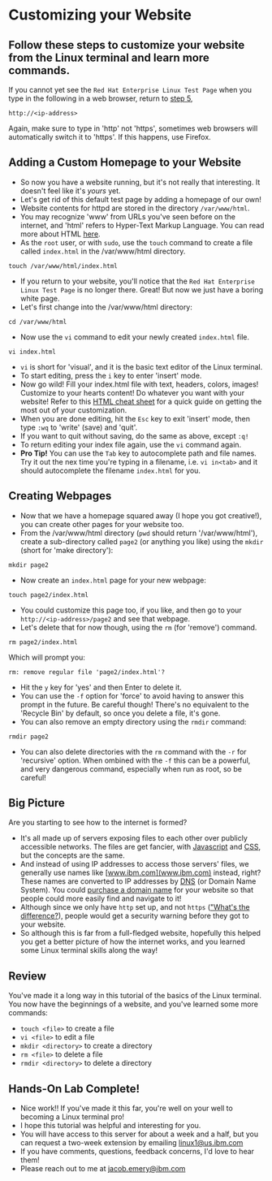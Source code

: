 # Customizing your Website
## Follow these steps to customize your website from the Linux terminal and learn more commands.

If you cannot yet see the `Red Hat Enterprise Linux Test Page` when you type in the following in a web browser, return to [step 5](./5_services.md), 
```
http://<ip-address>
```
Again, make sure to type in 'http' not 'https', sometimes web browsers will automatically switch it to 'https'. If this happens, use Firefox.

## Adding a Custom Homepage to your Website
* So now you have a website running, but it's not really that interesting. It doesn't feel like it's <i>yours</i> yet. 
* Let's get rid of this default test page by adding a homepage of our own!
* Website contents for httpd are stored in the directory `/var/www/html`.
* You may recognize 'www' from URLs you've seen before on the internet, and 'html' refers to Hyper-Text Markup Language. You can read more about HTML [here](https://www.hostinger.com/tutorials/what-is-html).
* As the `root` user, or with `sudo`, use the `touch` command to create a file called `index.html` in the /var/www/html directory.
```
touch /var/www/html/index.html
```
* If you return to your website, you'll notice that the `Red Hat Enterprise Linux Test Page` is no longer there. Great! But now we just have a boring white page.
* Let's first change into the /var/www/html directory:
```
cd /var/www/html
```
* Now use the `vi` command to edit your newly created `index.html` file.
```
vi index.html
```
* `vi` is short for 'visual', and it is the basic text editor of the Linux terminal.
* To start editing, press the `i` key to enter 'insert' mode.
* Now go wild! Fill your index.html file with text, headers, colors, images! Customize to your hearts content! Do whatever you want with your website! Refer to this [HTML cheat sheet](https://web.stanford.edu/group/csp/cs21/htmlcheatsheet.pdf) for a quick guide on getting the most out of your customization.
* When you are done editing, hit the `Esc` key to exit 'insert' mode, then type `:wq` to 'write' (save) and 'quit'.
* If you want to quit without saving, do the same as above, except `:q!`
* To return editing your index file again, use the `vi` command again.
* <b>Pro Tip!</b> You can use the `Tab` key to autocomplete path and file names. Try it out the nex time you're typing in a filename, i.e. `vi in<tab>` and it should autocomplete the filename `index.html` for you.
## Creating Webpages
* Now that we have a homepage squared away (I hope you got creative!), you can create other pages for your website too.
* From the /var/www/html directory (`pwd` should return '/var/www/html'), create a sub-directory called `page2` (or anything you like) using the `mkdir` (short for 'make directory'):
```
mkdir page2
```
* Now create an `index.html` page for your new webpage:
```
touch page2/index.html
```
* You could customize this page too, if you like, and then go to your `http://<ip-address>/page2` and see that webpage. 
* Let's delete that for now though, using the `rm` (for 'remove') command.
```
rm page2/index.html
```
Which will prompt you:
```
rm: remove regular file 'page2/index.html'? 
```
* Hit the `y` key for 'yes' and then Enter to delete it. 
* You can use the `-f` option for 'force' to avoid having to answer this prompt in the future. Be careful though! There's no equivalent to the 'Recycle Bin' by default, so once you delete a file, it's gone.
* You can also remove an empty directory using the `rmdir` command:
```
rmdir page2
```
* You can also delete directories with the `rm` command with the `-r` for 'recursive' option. When ombined with the `-f` this can be a powerful, and very dangerous command, especially when run as root, so be careful!

## Big Picture
Are you starting to see how to the internet is formed?
* It's all made up of servers exposing files to each other over publicly accessible networks. The files are get fancier, with [Javascript](https://developer.mozilla.org/en-US/docs/Learn/JavaScript/First_steps/What_is_JavaScript) and [CSS](https://developer.mozilla.org/en-US/docs/Learn/CSS/First_steps/What_is_CSS), but the concepts are the same.
* And instead of using IP addresses to access those servers' files, we generally use names like [www.ibm.com](www.ibm.com) instead, right? These names are converted to IP addresses by [DNS](https://www.cloudflare.com/learning/dns/what-is-dns/) (or Domain Name System). You could [purchase a domain name](https://www.pcmag.com/news/how-to-register-a-domain-name-for-your-website) for your website so that people could more easily find and navigate to it!
* Although since we only have `http` set up, and not `https` (["What's the difference?](https://www.keycdn.com/blog/difference-between-http-and-https)), people would get a security warning before they got to your website.
* So although this is far from a full-fledged website, hopefully this helped you get a better picture of how the internet works, and you learned some Linux terminal skills along the way!

## Review
You've made it a long way in this tutorial of the basics of the Linux terminal. You now have the beginnings of a website, and you've learned some more commands:
* `touch <file>` to create a file
* `vi <file>` to edit a file
* `mkdir <directory>` to create a directory
* `rm <file>` to delete a file
* `rmdir <directory>` to delete a directory

## Hands-On Lab Complete!
* Nice work!! If you've made it this far, you're well on your well to becoming a Linux terminal pro!
* I hope this tutorial was helpful and interesting for you.
* You will have access to this server for about a week and a half, but you can request a two-week extension by emailing linux1@us.ibm.com
* If you have comments, questions, feedback concerns, I'd love to hear them! 
* Please reach out to me at jacob.emery@ibm.com
